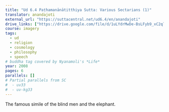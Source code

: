 ```yaml
---
title: "Ud 6.4 Paṭhamanānātitthiya Sutta: Various Sectarians (1)"
translator: anandajoti
external_url: "https://suttacentral.net/ud6.4/en/anandajoti"
drive_links: ["https://drive.google.com/file/d/1uLYdrMwDe-BsLFyb9_xC2qlKPM_B3H38"]
course: imagery
tags:
  - ud
  - religion
  - cosmology
  - philosophy
  - speech
# buddha tag covered by Nyanamoli's *Life*
year: 2008
pages: 6
parallels: []
# Partial parallels from SC
#  - uv33
#  - uv-kg33
---
```


The famous simile of the blind men and the elephant.
